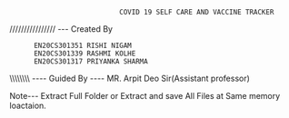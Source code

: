                                COVID 19 SELF CARE AND VACCINE TRACKER
////////////////  --- Created By 
                         
          EN20CS301351 RISHI NIGAM
          EN20CS301339 RASHMI KOLHE
          EN20CS301317 PRIYANKA SHARMA

\\\\\\\\\\\\\\\ ---- Guided By ----  MR. Arpit Deo Sir(Assistant professor)


Note--- Extract Full Folder or Extract and save All Files at Same memory loactaion.
